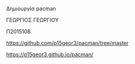 Δημιουργία pacman

ΓΕΩΡΓΙΟΣ ΓΕΩΡΓΙΟΥ

Π2015108

https://github.com/p15geor3/pacman/tree/master

https://p15geor3.github.io/pacman/
